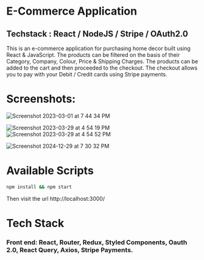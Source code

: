  
#  E-Commerce Application  
## Techstack : React / NodeJS / Stripe / OAuth2.0



  
 This is an e-commerce application for purchasing home decor built using React & JavaScript. 
 The products can be filtered on the basis of their Category, Company, Colour, Price & Shipping Charges. 
 The products can be added to the cart and then proceeded to the checkout. The checkout allows you to pay with your Debit / Credit cards using Stripe payments.
 

 
# Screenshots: 

![Screenshot 2023-03-01 at 7 44 34 PM](https://user-images.githubusercontent.com/2153396/227244001-abd106d4-ef01-4136-8f1b-ffe6c5424d00.png)

![Screenshot 2023-03-29 at 4 54 19 PM](https://user-images.githubusercontent.com/2153396/228579573-c203051a-fc29-4489-b157-2de0981a9a4d.png)
![Screenshot 2023-03-29 at 4 54 52 PM](https://user-images.githubusercontent.com/2153396/228579984-82d8a32b-f15a-466b-91a3-adeae0fba8f8.png)


![Screenshot 2024-12-29 at 7 30 32 PM](https://github.com/user-attachments/assets/c4203e5a-ded7-447b-95c9-ceb60d93b419)

   

# Available Scripts

```sh
npm install && npm start
```

Then visit the url http://localhost:3000/



# Tech Stack
### Front end: React, Router, Redux, Styled Components, Oauth 2.0, React Query, Axios, Stripe Payments. 


 


 
